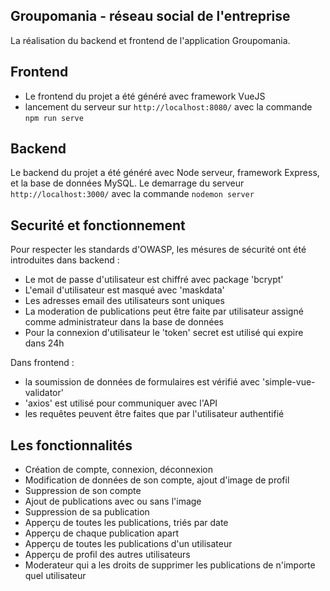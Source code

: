 ## Groupomania - réseau social de l'entreprise

La réalisation du backend et frontend de l'application Groupomania.

## Frontend
- Le frontend du projet a été généré avec framework VueJS
- lancement du serveur sur `http://localhost:8080/` avec la commande `npm run serve`

## Backend
Le backend du projet a été généré avec Node serveur, framework Express, et la base de données MySQL.
Le demarrage du serveur `http://localhost:3000/` avec la commande `nodemon server`


## Securité et fonctionnement
Pour respecter les standards d'OWASP, les mésures de sécurité ont été introduites dans backend :
- Le mot de passe d'utilisateur est chiffré avec package 'bcrypt'
- L'email d'utilisateur est masqué avec 'maskdata'
- Les adresses email des utilisateurs sont uniques
- La moderation de publications peut être faite par utilisateur assigné comme administrateur dans la base de données
- Pour la connexion d'utilisateur le 'token' secret est utilisé qui expire dans 24h

Dans frontend :
- la soumission de données de formulaires est vérifié avec 'simple-vue-validator'
- 'axios' est utilisé pour communiquer avec l'API
- les requêtes peuvent être faites que par l'utilisateur authentifié

## Les fonctionnalités
- Création de compte, connexion, déconnexion
- Modification de données de son compte, ajout d'image de profil
- Suppression de son compte
- Ajout de publications avec ou sans l'image
- Suppression de sa publication
- Apperçu de toutes les publications, triés par date
- Apperçu de chaque publication apart
- Apperçu de toutes les publications d'un utilisateur
- Apperçu de profil des autres utilisateurs
- Moderateur qui a les droits de supprimer les publications de n'importe quel utilisateur